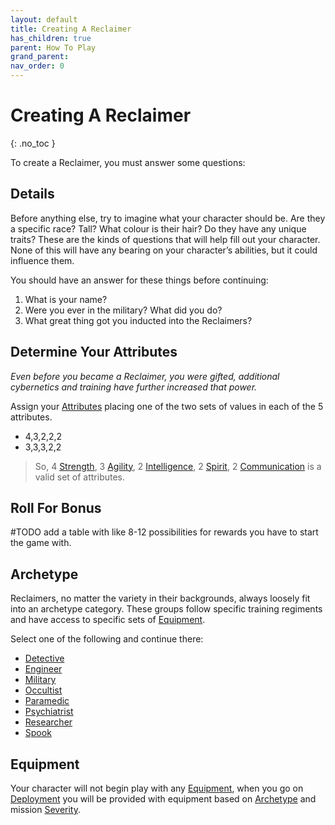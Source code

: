 ```yaml
---
layout: default
title: Creating A Reclaimer
has_children: true
parent: How To Play
grand_parent: 
nav_order: 0
---
```

# Creating A Reclaimer
{: .no_toc }

To create a Reclaimer, you must answer some questions:

## Details
Before anything else, try to imagine what your character should be. Are they a specific race? Tall? What colour is their hair? Do they have any unique traits? These are the kinds of questions that will help fill out your character. None of this will have any bearing on your character’s abilities, but it could influence them.

You should have an answer for these things before continuing:
1. What is your name?
2. Were you ever in the military? What did you do?
3. What great thing got you inducted into the Reclaimers?

## Determine Your Attributes
*Even before you became a Reclaimer, you were gifted, additional cybernetics and training have further increased that power.*

Assign your [Attributes](Core/Stats#Attributes) placing one of the two sets of values in each of the 5 attributes.
* 4,3,2,2,2
* 3,3,3,2,2

> So, 4 [Strength](Core/Strength), 3 [Agility](Core/Agility), 2 [Intelligence](Core/Intelligence), 2 [Spirit](Core/Spirit), 2 [Communication](Core/Communication) is a valid set of attributes.

## Roll For Bonus
#TODO add a table with like 8-12 possibilities for rewards you have to start the game with.



## Archetype
Reclaimers, no matter the variety in their backgrounds, always loosely fit into an archetype category. These groups follow specific training regiments and have access to specific sets of [Equipment](Core/Equipment).

Select one of the following and continue there:
* [Detective](Detective)
* [Engineer](Engineer)
* [Military](Military)
* [Occultist](Occultist)
* [Paramedic](Paramedic)
* [Psychiatrist](Psychiatrist)
* [Researcher](Researcher)
* [Spook](Spook)

## Equipment
Your character will not begin play with any [Equipment](Core/Equipment), when you go on [Deployment](Deployment) you will be provided with equipment based on [Archetype](#Archetype) and mission [Severity](Deployment#Severity).